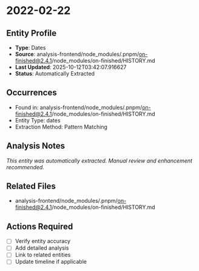 # 2022-02-22

## Entity Profile
- **Type**: Dates
- **Source**: analysis-frontend/node_modules/.pnpm/on-finished@2.4.1/node_modules/on-finished/HISTORY.md
- **Last Updated**: 2025-10-12T03:42:07.916627
- **Status**: Automatically Extracted

## Occurrences
- Found in: analysis-frontend/node_modules/.pnpm/on-finished@2.4.1/node_modules/on-finished/HISTORY.md
- Entity Type: dates
- Extraction Method: Pattern Matching

## Analysis Notes
*This entity was automatically extracted. Manual review and enhancement recommended.*

## Related Files
- analysis-frontend/node_modules/.pnpm/on-finished@2.4.1/node_modules/on-finished/HISTORY.md

## Actions Required
- [ ] Verify entity accuracy
- [ ] Add detailed analysis
- [ ] Link to related entities
- [ ] Update timeline if applicable
